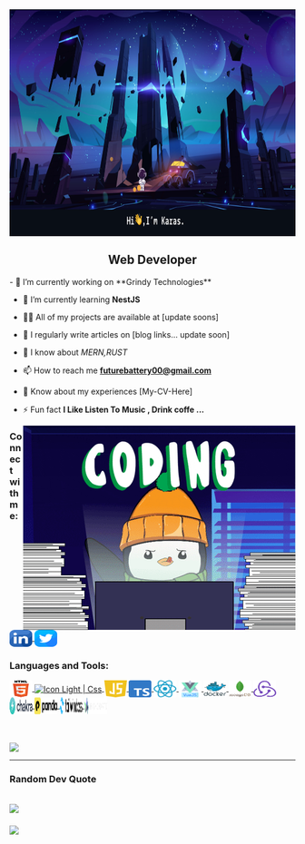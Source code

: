   <picture>
    <img align="center" src="https://github.com/battery34760/battery34760/blob/main/assets/banner.png" alt="Linked link of Karas" height="400px" width="100%" />
  </picture>
<h2 align="center">Web Developer</h3>
<div align='left'>
- 🔭 I’m currently working on **Grindy Technologies**

- 🌱 I’m currently learning **NestJS**

- 👨‍💻 All of my projects are available at [update soons]

- 📝 I regularly write articles on [blog links... update soon]

- 💬 I know about _MERN,RUST_

- 📫 How to reach me **futurebattery00@gmail.com**

- 📄 Know about my experiences [My-CV-Here]
- ⚡ Fun fact **I Like Listen To Music , Drink coffe ...**
</div>
<picture>
    <img  align="right" alt="Coding Karas" src="https://github.com/battery34760/battery34760/blob/main/assets/gif/giphy.gif" alt="Linked link of Karas"/>
</picture>

<h3 align="left">Connect with me:</h3>
<p align="left">
<a href="https://www.linkedin.com/in/v%C4%83n-nam-t%E1%BB%91ng-2464b0243/" >
  <picture>
    <img align="center" src="https://github.com/battery34760/battery34760/blob/main/assets/social/linkedin.svg" alt="Linked link of Karas" height="30" width="40" />
  </picture>
</a>
<!-- <a href="https://www.facebook.com/profile.php?id=100019553707449" target="_blank">
  <picture>
    <img align="center" src="https://github.com/battery34760/battery34760/blob/main/assets/social/facebook.svg" alt="Facebook link of Karas" height="30" width="40" />
  </picture>
</a> -->
<a href="https://twitter.com/Karas34760"  target=”_blank” rel=”noreferrer”>
  <picture>
    <img align="center" src="https://github.com/battery34760/battery34760/blob/main/assets/social/twitter.svg" alt="Twitter link of Karas" height="30" width="40" />
  </picture>
</a>
</p>

<h3 align="left">Languages and Tools:</h3>
<p align="left">

<a href='#'>
<img align="center" src="https://github.com/battery34760/battery34760/blob/main/assets/languages/light/html5-original.svg" alt="Icon Light | HTML " height="30" width="40" />
</a>
<a href='#'>
  <picture>
    <source align="center" media="(prefers-color-scheme: dark)" srcset='https://github.com/battery34760/battery34760/blob/main/assets/languages/dark/css.svg' height="30" width="40"/>
    <image align="center" src='https://github.com/battery34760/battery34760/blob/main/assets/languages/light/css.svg' alt="Icon Light | Css" height="30" width="40"/>
  </picture>
</a>
<a href='https://www.w3schools.com/js/' target='_blank'>
 <picture>
  <source align="center" media="(prefers-color-scheme: dark)" srcset='https://github.com/battery34760/battery34760/blob/main/assets/languages/dark/javascript.svg' height="30" width="40"/>
  <img align="center" src="https://github.com/battery34760/battery34760/blob/main/assets/languages/light/javascript.svg" alt="Icon Light | Javascript" height="30" width="40" />
 </picture>
</a>

<a href="https://react.dev/" target="_blank">
  <picture>
    <img align="center" src="https://github.com/battery34760/battery34760/blob/main/assets/languages/light/typescript.svg" alt="Icon Light | Typescript " height="30" width="40" />
  </picture>
</a>
<a href="https://www.typescriptlang.org/" >
  <picture>
    <img align="center" src="https://github.com/battery34760/battery34760/blob/main/assets/languages/light/reactjs.svg" alt="Icon Light | React JS Icon" height="30" width="40" />
  </picture>
</a>
<a href="https://vuejs.org/" >
  <picture>
    <img align="center" src="https://github.com/battery34760/battery34760/blob/main/assets/languages/light/vuejs.svg" alt="Icon Light | Vuejs" height="30" width="40" />
  </picture>
</a>

<a href="https://www.docker.com/" >
  <picture>
    <img align="center" src="https://github.com/battery34760/battery34760/blob/main/assets/languages/light/docker.svg" alt="Icon Light | Docker" height="30" width="40" />
  </picture>
</a>
<a href="https://www.mongodb.com/" >
  <picture>
    <img align="center" src="https://github.com/battery34760/battery34760/blob/main/assets/languages/light/mongodb-original.svg" alt="Icon | Mongodb" height="30" width="40" />
  </picture>
</a>
<a href="https://redux.js.org/" >
  <picture>
    <img align="center" src="https://github.com/battery34760/battery34760/blob/main/assets/languages/light/redux.svg" alt="Icon Light | Redux" height="30" width="40" />
  </picture>
</a>
<a href='https://chakra-ui.com/' target=”_blank” rel=”noreferrer”>
 <picture>
  <source align="center" media="(prefers-color-scheme: dark)" srcset='https://github.com/battery34760/battery34760/blob/main/assets/languages/dark/chakra.svg' height="30" width="40" alt="Icon Dark | Chakra" />
  <img align="center" src="https://github.com/battery34760/battery34760/blob/main/assets/languages/light/chakra.svg" alt="Icon Light | Chakra" height="30" width="40" />
 </picture>
</a>

<a href='https://panda-css.com/' target='_blank'>
<picture>
  <source align="center" media="(prefers-color-scheme: dark)" srcset='https://github.com/battery34760/battery34760/blob/main/assets/languages/dark/panda-css.svg' height="30" width="40" alt="Icon Dark | Panda Css"/>
  <img align="center" src="https://github.com/battery34760/battery34760/blob/main/assets/languages/light/panda-css.svg" alt="Icon Light | Panda Css" height="30" width="40" />
 </picture>
</a>
<a href='https://tailwindcss.com/' target='_blank'>
<picture>
  <source align="center" media="(prefers-color-scheme: dark)" srcset='https://github.com/battery34760/battery34760/blob/main/assets/languages/dark/tailwind-css.svg' height="30" width="40" lt="Icon Dark | Tailwind Css"/>
  <img align="center" src="https://github.com/battery34760/battery34760/blob/main/assets/languages/light/tailwind-css.svg" alt="Icon Light | Tailwind Css" height="30" width="40" />
 </picture>
</a>

<a href='https://www.highcharts.com/' target='_blank'>
<picture>
  <img align="center" src="https://github.com/battery34760/battery34760/blob/main/assets/languages/light/highchart.svg" alt="Icon | Highchart" height="30" width="40" />
 </picture>
</a>
</p>
<br />

<br />
<img align="center" src="https://github-readme-stats.vercel.app/api?username=battery34760&show_icons=true&theme=transparent" />

---

### Random Dev Quote

## ![](https://quotes-github-readme.vercel.app/api?type=horizontal&theme=radical)

[![](https://visitcount.itsvg.in/api?id=battery34760&icon=0&color=0)](https://visitcount.itsvg.in)
